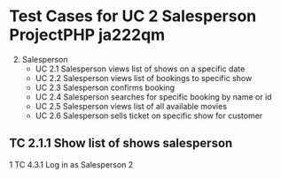 Test Cases for UC 2 Salesperson ProjectPHP ja222qm
===============================================
	
2. Salesperson
	- UC 2.1 Salesperson views list of shows on a specific date
	- UC 2.2 Salesperson views list of bookings to specific show
	- UC 2.3 Salesperson confirms booking
	- UC 2.4 Salesperson searches for specific booking by name or id
	- UC 2.5 Salesperson views list of all available movies
	- UC 2.6 Salesperson sells ticket on specific show for customer
	

TC 2.1.1 Show list of shows salesperson
---------------------------------------
1 TC 4.3.1 Log in as Salesperson
2 

